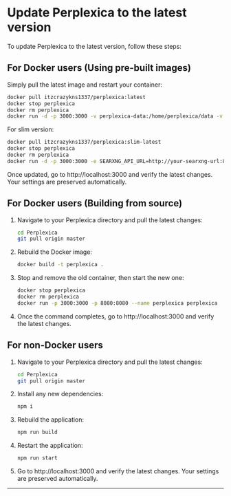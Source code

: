 # Update Perplexica to the latest version

To update Perplexica to the latest version, follow these steps:

## For Docker users (Using pre-built images)

Simply pull the latest image and restart your container:

```bash
docker pull itzcrazykns1337/perplexica:latest
docker stop perplexica
docker rm perplexica
docker run -d -p 3000:3000 -v perplexica-data:/home/perplexica/data -v perplexica-uploads:/home/perplexica/uploads --name perplexica itzcrazykns1337/perplexica:latest
```

For slim version:

```bash
docker pull itzcrazykns1337/perplexica:slim-latest
docker stop perplexica
docker rm perplexica
docker run -d -p 3000:3000 -e SEARXNG_API_URL=http://your-searxng-url:8080 -v perplexica-data:/home/perplexica/data -v perplexica-uploads:/home/perplexica/uploads --name perplexica itzcrazykns1337/perplexica:slim-latest
```

Once updated, go to http://localhost:3000 and verify the latest changes. Your settings are preserved automatically.

## For Docker users (Building from source)

1. Navigate to your Perplexica directory and pull the latest changes:

   ```bash
   cd Perplexica
   git pull origin master
   ```

2. Rebuild the Docker image:

   ```bash
   docker build -t perplexica .
   ```

3. Stop and remove the old container, then start the new one:

   ```bash
   docker stop perplexica
   docker rm perplexica
   docker run -p 3000:3000 -p 8080:8080 --name perplexica perplexica
   ```

4. Once the command completes, go to http://localhost:3000 and verify the latest changes.

## For non-Docker users

1. Navigate to your Perplexica directory and pull the latest changes:

   ```bash
   cd Perplexica
   git pull origin master
   ```

2. Install any new dependencies:

   ```bash
   npm i
   ```

3. Rebuild the application:

   ```bash
   npm run build
   ```

4. Restart the application:

   ```bash
   npm run start
   ```

5. Go to http://localhost:3000 and verify the latest changes. Your settings are preserved automatically.

---
